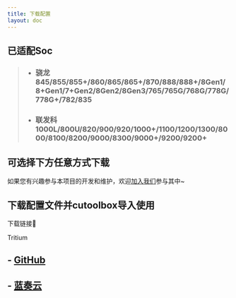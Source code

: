 ```yaml
---
title: 下载配置
layout: doc
--- 
```


## 已适配Soc

> * ### 骁龙 845/855/855+/860/865/865+/870/888/888+/8Gen1/8+Gen1/7+Gen2/8Gen2/8Gen3/765/765G/768G/778G/778G+/782/835
> * ### 联发科 1000L/800U/820/900/920/1000+/1100/1200/1300/8000/8100/8200/9000/8300/9000+/9200/9200+

## 可选择下方任意方式下载


如果您有兴趣参与本项目的开发和维护，欢迎[加入我们](../join.md)参与其中~

## 下载配置文件并cutoolbox导入使用<Badge type="tip" text="推荐✨" />

下载链接🔗 

Tritium

## - [GitHub](https://github.com/TimeBreeze/Tritium/releases)
## - [蓝奏云](https://wwa.lanzoui.com/b00zv0w0e)

